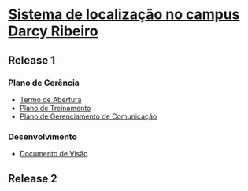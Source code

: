 # [Sistema de localização no campus Darcy Ribeiro](https://github.com/fga-gpp-mds/mds-gpp-g2/wiki)

## Release 1

### Plano de Gerência

* [Termo de Abertura](https://github.com/fga-gpp-mds/mds-gpp-g2/wiki/Termo-de-Abertura)
* [Plano de Treinamento](https://github.com/fga-gpp-mds/mds-gpp-g2/wiki/Plano-de-Treinamento)
* [Plano de Gerenciamento de Comunicação](https://github.com/fga-gpp-mds/2017.1-LocalizacaoDarcy/wiki/Plano-de-Gerenciamento-de-Comunica%C3%A7%C3%A3o)

### Desenvolvimento

* [Documento de Visão](https://github.com/fga-gpp-mds/mds-gpp-g2/wiki/Documento--de-Visao)

## Release 2